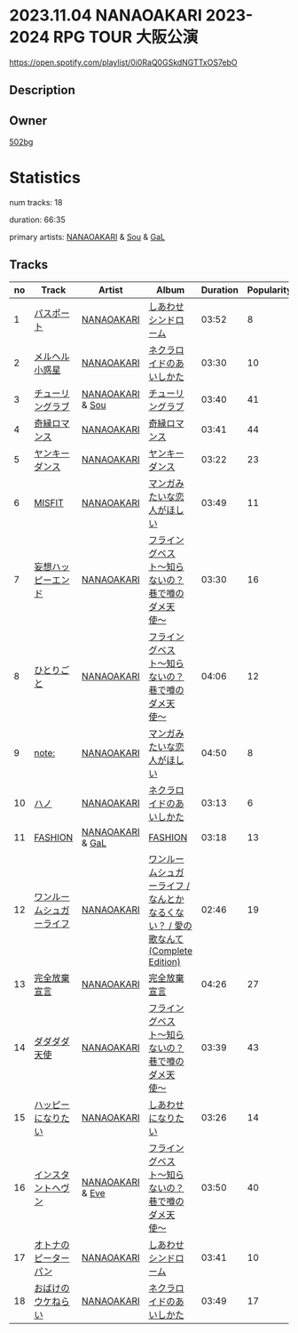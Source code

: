 # 2023.11.04 NANAOAKARI 2023-2024 RPG TOUR 大阪公演
https://open.spotify.com/playlist/0i0RaQ0GSkdNGTTxOS7ebO

## Description


## Owner
[502bg](https://open.spotify.com/user/4woroafc3tx648l7zc8quofbf)

# Statistics
num tracks: 18

duration: 66:35

primary artists: [NANAOAKARI](https://open.spotify.com/artist/06jSjpC81wzjoUoE61Fhdn) & [Sou](https://open.spotify.com/artist/04ZUR9nJSI7nr1ZrHKLGJ8) & [GaL](https://open.spotify.com/artist/4nJcMwwqXjSBZQOmghEU3E)

## Tracks
| no | Track | Artist | Album | Duration | Popularity |
| -- | ----- | ------ | ----- | -------- | ---------- |
| 1 | [パスポート](https://open.spotify.com/track/0gdMD2rxPLlh8Xof45qtCw) | [NANAOAKARI](https://open.spotify.com/artist/06jSjpC81wzjoUoE61Fhdn) | [しあわせシンドローム](https://open.spotify.com/album/0Hp4WYTcVXtsMQaifI4haQ) | 03:52 | 8 |
| 2 | [メルヘル小惑星](https://open.spotify.com/track/6RPV2yiZXWxuHBeu1sNib7) | [NANAOAKARI](https://open.spotify.com/artist/06jSjpC81wzjoUoE61Fhdn) | [ネクラロイドのあいしかた](https://open.spotify.com/album/2YqrbVcXlniP4Bs1iPJohT) | 03:30 | 10 |
| 3 | [チューリングラブ](https://open.spotify.com/track/1OnJWGEQbfCjUymF6zwfDx) | [NANAOAKARI](https://open.spotify.com/artist/06jSjpC81wzjoUoE61Fhdn) & [Sou](https://open.spotify.com/artist/04ZUR9nJSI7nr1ZrHKLGJ8) | [チューリングラブ](https://open.spotify.com/album/5XCBoZz7YgJFqJvkX1wyHV) | 03:40 | 41 |
| 4 | [奇縁ロマンス](https://open.spotify.com/track/7HpRzCOpC0AgRJwkxrk5bH) | [NANAOAKARI](https://open.spotify.com/artist/06jSjpC81wzjoUoE61Fhdn) | [奇縁ロマンス](https://open.spotify.com/album/1YujqcEfWz2zenKQKtDJKT) | 03:41 | 44 |
| 5 | [ヤンキーダンス](https://open.spotify.com/track/5Srs8p95uAhVvFBAQZaWjb) | [NANAOAKARI](https://open.spotify.com/artist/06jSjpC81wzjoUoE61Fhdn) | [ヤンキーダンス](https://open.spotify.com/album/5rO0lgXiwvffOspor3TN7Q) | 03:22 | 23 |
| 6 | [MISFIT](https://open.spotify.com/track/1PLkTrovQZTkpJZFFQIJEI) | [NANAOAKARI](https://open.spotify.com/artist/06jSjpC81wzjoUoE61Fhdn) | [マンガみたいな恋人がほしい](https://open.spotify.com/album/1ZH188sW33ZrhwSaRHDplr) | 03:49 | 11 |
| 7 | [妄想ハッピーエンド](https://open.spotify.com/track/6JC67cewaIfryB27pkDp4v) | [NANAOAKARI](https://open.spotify.com/artist/06jSjpC81wzjoUoE61Fhdn) | [フライングベスト〜知らないの？巷で噂のダメ天使〜](https://open.spotify.com/album/6cuRTbjbuFqCYyFnRiFwJC) | 03:30 | 16 |
| 8 | [ひとりごと](https://open.spotify.com/track/7jwLF3frS82qg0j7fhZO0q) | [NANAOAKARI](https://open.spotify.com/artist/06jSjpC81wzjoUoE61Fhdn) | [フライングベスト〜知らないの？巷で噂のダメ天使〜](https://open.spotify.com/album/6cuRTbjbuFqCYyFnRiFwJC) | 04:06 | 12 |
| 9 | [note:](https://open.spotify.com/track/5VNEb6t8rzprAmJBbLrT4f) | [NANAOAKARI](https://open.spotify.com/artist/06jSjpC81wzjoUoE61Fhdn) | [マンガみたいな恋人がほしい](https://open.spotify.com/album/1ZH188sW33ZrhwSaRHDplr) | 04:50 | 8 |
| 10 | [ハノ](https://open.spotify.com/track/0gRHVOJfsINzG4aKYSAiY4) | [NANAOAKARI](https://open.spotify.com/artist/06jSjpC81wzjoUoE61Fhdn) | [ネクラロイドのあいしかた](https://open.spotify.com/album/2YqrbVcXlniP4Bs1iPJohT) | 03:13 | 6 |
| 11 | [FASHION](https://open.spotify.com/track/3BMKgDobsg785E44ykRF9B) | [NANAOAKARI](https://open.spotify.com/artist/06jSjpC81wzjoUoE61Fhdn) & [GaL](https://open.spotify.com/artist/4nJcMwwqXjSBZQOmghEU3E) | [FASHION](https://open.spotify.com/album/4JYKimE9svfS0w0owrsduY) | 03:18 | 13 |
| 12 | [ワンルームシュガーライフ](https://open.spotify.com/track/77VsZ77eoamrA4UyYuRRxP) | [NANAOAKARI](https://open.spotify.com/artist/06jSjpC81wzjoUoE61Fhdn) | [ワンルームシュガーライフ / なんとかなるくない？ / 愛の歌なんて(Complete Edition)](https://open.spotify.com/album/10ELVGwOiCvZmTYBDEGEqT) | 02:46 | 19 |
| 13 | [完全放棄宣言](https://open.spotify.com/track/7DJWxtRq4jGcLBmqiqQTaf) | [NANAOAKARI](https://open.spotify.com/artist/06jSjpC81wzjoUoE61Fhdn) | [完全放棄宣言](https://open.spotify.com/album/0aboQ4fkRs3gBVjUpDPR4d) | 04:26 | 27 |
| 14 | [ダダダダ天使](https://open.spotify.com/track/2oRt9HVnW6bC7wIWQdTxDt) | [NANAOAKARI](https://open.spotify.com/artist/06jSjpC81wzjoUoE61Fhdn) | [フライングベスト〜知らないの？巷で噂のダメ天使〜](https://open.spotify.com/album/6cuRTbjbuFqCYyFnRiFwJC) | 03:39 | 43 |
| 15 | [ハッピーになりたい](https://open.spotify.com/track/5pctuptl1LzRSVSeNI0A2Q) | [NANAOAKARI](https://open.spotify.com/artist/06jSjpC81wzjoUoE61Fhdn) | [しあわせになりたい](https://open.spotify.com/album/77R8AHSWf5STZP7ZxJS0HA) | 03:26 | 14 |
| 16 | [インスタントヘヴン](https://open.spotify.com/track/1R8Md1Ol88i2Ilm7qpMXZk) | [NANAOAKARI](https://open.spotify.com/artist/06jSjpC81wzjoUoE61Fhdn) & [Eve](https://open.spotify.com/artist/58oPVy7oihAEXE0Ott6JOf) | [フライングベスト〜知らないの？巷で噂のダメ天使〜](https://open.spotify.com/album/6cuRTbjbuFqCYyFnRiFwJC) | 03:50 | 40 |
| 17 | [オトナのピーターパン](https://open.spotify.com/track/33qy8EcPmrpsLysm7FjByO) | [NANAOAKARI](https://open.spotify.com/artist/06jSjpC81wzjoUoE61Fhdn) | [しあわせシンドローム](https://open.spotify.com/album/0Hp4WYTcVXtsMQaifI4haQ) | 03:41 | 10 |
| 18 | [おばけのウケねらい](https://open.spotify.com/track/6Aov8XKfeiA47XBTuKZaHx) | [NANAOAKARI](https://open.spotify.com/artist/06jSjpC81wzjoUoE61Fhdn) | [ネクラロイドのあいしかた](https://open.spotify.com/album/2YqrbVcXlniP4Bs1iPJohT) | 03:49 | 17 |
        
